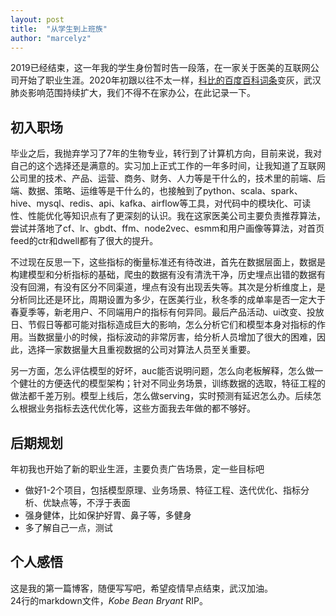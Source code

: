 ```yaml
---
layout: post
title:  "从学生到上班族"
author: "marcelyz"
---
```


2019已经结束，这一年我的学生身份暂时告一段落，在一家关于医美的互联网公司开始了职业生涯。2020年初跟以往不太一样，[科比的百度百科词条](https://baike.baidu.com/item/%E7%A7%91%E6%AF%94%C2%B7%E5%B8%83%E8%8E%B1%E6%81%A9%E7%89%B9/318773?fromtitle=%E7%A7%91%E6%AF%94&fromid=133066&fr=aladdin)变灰，武汉肺炎影响范围持续扩大，我们不得不在家办公，在此记录一下。

## 初入职场
毕业之后，我抛弃学习了7年的生物专业，转行到了计算机方向，目前来说，我对自己的这个选择还是满意的。实习加上正式工作的一年多时间，让我知道了互联网公司里的技术、产品、运营、商务、财务、人力等是干什么的，技术里的前端、后端、数据、策略、运维等是干什么的，也接触到了python、scala、spark、hive、mysql、redis、api、kafka、airflow等工具，对代码中的模块化、可读性、性能优化等知识点有了更深刻的认识。我在这家医美公司主要负责推荐算法，尝试并落地了cf、lr、gbdt、ffm、node2vec、esmm和用户画像等算法，对首页feed的ctr和dwell都有了很大的提升。

不过现在反思一下，这些指标的衡量标准还有待改进，首先在数据层面上，数据是构建模型和分析指标的基础，爬虫的数据有没有清洗干净，历史埋点出错的数据有没有回溯，有没有区分不同渠道，埋点有没有出现丢失等。其次是分析维度上，是分析同比还是环比，周期设置为多少，在医美行业，秋冬季的成单率是否一定大于春夏季等，新老用户、不同端用户的指标有何异同。最后产品活动、ui改变、投放日、节假日等都可能对指标造成巨大的影响，怎么分析它们和模型本身对指标的作用。当数据量小的时候，指标波动的非常厉害，给分析人员增加了很大的困难，因此，选择一家数据量大且重视数据的公司对算法人员至关重要。

另一方面，怎么评估模型的好坏，auc能否说明问题，怎么向老板解释，怎么做一个健壮的方便迭代的模型架构；针对不同业务场景，训练数据的选取，特征工程的做法都千差万别。模型上线后，怎么做serving，实时预测有延迟怎么办。后续怎么根据业务指标去迭代优化等，这些方面我去年做的都不够好。

## 后期规划
年初我也开始了新的职业生涯，主要负责广告场景，定一些目标吧
- 做好1-2个项目，包括模型原理、业务场景、特征工程、迭代优化、指标分析、优缺点等，不浮于表面
- 强身健体，比如保护好胃、鼻子等，多健身
- 多了解自己一点，测试

## 个人感悟
这是我的第一篇博客，随便写写吧，希望疫情早点结束，武汉加油。<br>
24行的markdown文件，*Kobe Bean Bryant* RIP。